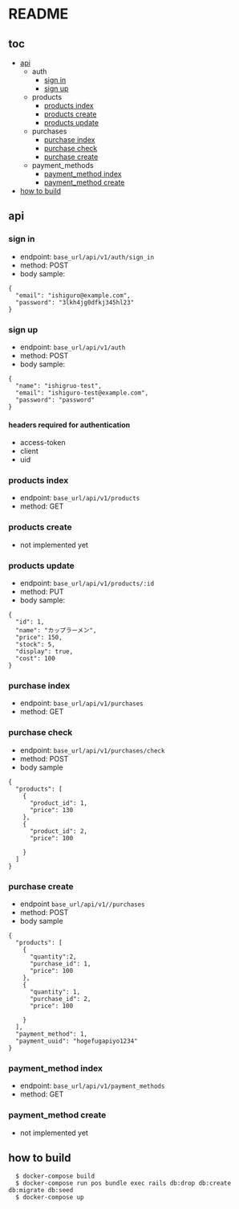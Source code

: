 # README

## toc
  * [api](#api)
    * auth
      * [sign in](#sign-in)
      * [sign up](#sign-up)
    * products
      * [products index](#products-index)
      * [products create](#products-create)
      * [products update](#products-update)
    * purchases
      * [purchase index](#purchase-index)
      * [purchase check](#purchase-check)
      * [purchase create](#purchase-create)
    * payment_methods
      * [payment_method index](#payment_method-index)
      * [payment_method create](#payment_method-create)
  * [how to build](#how-to-build)


## api

### sign in
  * endpoint: `base_url/api/v1/auth/sign_in`
  * method: POST
  * body sample:
```
{
  "email": "ishiguro@example.com",
  "password": "3lkh4jg0dfkj345hl23"
}
```

### sign up
  * endpoint: `base_url/api/v1/auth`
  * method: POST
  * body sample:
```
{
  "name": "ishigruo-test",
  "email": "ishiguro-test@example.com",
  "password": "password"
}

```

#### headers required for authentication
  * access-token
  * client
  * uid

### products index
  * endpoint: `base_url/api/v1/products`
  * method: GET

### products create
  * not implemented yet

### products update
  * endpoint: `base_url/api/v1/products/:id`
  * method: PUT
  * body sample:
```
{
  "id": 1,
  "name": "カップラーメン",
  "price": 150,
  "stock": 5,
  "display": true,
  "cost": 100
}
```

### purchase index
  * endpoint: `base_url/api/v1/purchases`
  * method: GET

### purchase check
  * endpoint: `base_url/api/v1/purchases/check`
  * method: POST
  * body sample
```
{
  "products": [
    {
      "product_id": 1,
      "price": 130
    },
    {
      "product_id": 2,
      "price": 100

    }
  ]
}
```

### purchase create
  * endpoint `base_url/api/v1//purchases`
  * method: POST
  * body sample
```
{
  "products": [
    {
      "quantity":2,
      "purchase_id": 1,
      "price": 100
    },
    {
      "quantity": 1,
      "purchase_id": 2,
      "price": 100

    }
  ],
  "payment_method": 1,
  "payment_uuid": "hogefugapiyo1234"
}
```

### payment_method index
  * endpoint: `base_url/api/v1/payment_methods`
  * method: GET

### payment_method create
  * not implemented yet

## how to build
```
  $ docker-compose build
  $ docker-compose run pos bundle exec rails db:drop db:create db:migrate db:seed
  $ docker-compose up
```